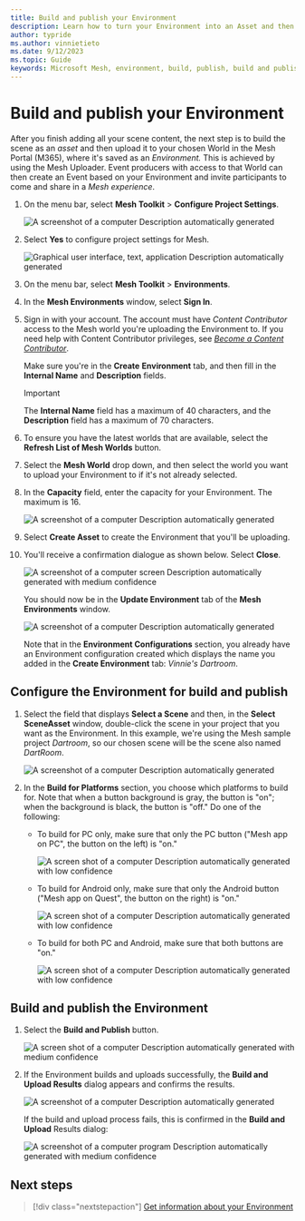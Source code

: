 ```yaml
---
title: Build and publish your Environment
description: Learn how to turn your Environment into an Asset and then publish it in the Mesh Portal.
author: typride
ms.author: vinnietieto
ms.date: 9/12/2023
ms.topic: Guide
keywords: Microsoft Mesh, environment, build, publish, build and publish, uploader, Mesh uploader
---
```


# Build and publish your Environment

After you finish adding all your scene content, the next step is to build the scene as an *asset* and then upload it to your chosen World in the Mesh Portal (M365), where it's saved as an *Environment.* This is achieved by using the Mesh Uploader. Event producers with access to that World can then create an Event based on your Environment and invite participants to come and share in a *Mesh experience*.

1. On the menu bar, select **Mesh Toolkit** > **Configure Project
    Settings**.

    ![A screenshot of a computer Description automatically generated](../../media/make-your-environment-available-for-events/001-project-settings.png)

1. Select **Yes** to configure project settings for Mesh.

    ![Graphical user interface, text, application Description automatically generated](../../media/make-your-environment-available-for-events/image015.png)

1.  On the menu bar, select **Mesh Toolkit** > **Environments**.

1. In the **Mesh Environments** window, select **Sign In**.

1. Sign in with your account. The account must have *Content
    Contributor* access to the Mesh world you're uploading the
    Environment to. If you need help with Content Contributor
    privileges, see [*Become a Content
    Contributor*](#become-a-content-contributor).

    Make sure you're in the **Create** **Environment** tab, and then fill
    in the **Internal Name** and **Description** fields. 
    
    > [!IMPORTANT]
    > The **Internal Name** field has a maximum of 40 characters, and the
    **Description** field has a maximum of 70 characters.

1. To ensure you have the latest worlds that are available, select the **Refresh List of Mesh Worlds** button.

1. Select the **Mesh World** drop down, and then select the world you
    want to upload your Environment to if it's not already selected.

1. In the **Capacity** field, enter the capacity for your Environment.
    The maximum is 16.

    ![A screenshot of a computer Description automatically generated](../../media/make-your-environment-available-for-events/002-uploader-create.png)

1.  Select **Create Asset** to create the Environment that you'll be
    uploading.

1. You'll receive a confirmation dialogue as shown below. Select
    **Close**.

    ![A screenshot of a computer screen Description automatically
    generated with medium
    confidence](../../media/make-your-environment-available-for-events/image017.jpg)

    You should now be in the **Update Environment** tab of the **Mesh
    Environments** window.

    ![A screenshot of a computer Description automatically
    generated](../../media/make-your-environment-available-for-events/003-uploader-update.png)

    Note that in the **Environment Configurations** section, you already
    have an Environment configuration created which displays the name you
    added in the **Create Environment** tab: *Vinnie's Dartroom*.

## Configure the Environment for build and publish

1. Select the field that displays **Select a Scene** and then, in the
    **Select** **SceneAsset** window, double-click the scene in your
    project that you want as the Environment. In this example, we're
    using the Mesh sample project *Dartroom*, so our chosen scene will be the scene also named *DartRoom*.

    ![A screenshot of a computer Description automatically generated](../../media/make-your-environment-available-for-events/004-select-scene.png)

1. In the **Build for Platforms** section, you choose which platforms
    to build for. Note that when a button background is gray, the button
    is "on"; when the background is black, the button is "off." Do one
    of the following:

    - To build for PC only, make sure that only the PC button ("Mesh
        app on PC", the button on the left) is "on."

        ![A screen shot of a computer Description automatically generated with low confidence](../../media/make-your-environment-available-for-events/image021.jpg)

    - To build for Android only, make sure that only the Android button ("Mesh app on Quest", the button on the right) is "on."

        ![A screen shot of a computer Description automatically generated with low confidence](../../media/make-your-environment-available-for-events/image022.jpg)

    - To build for both PC and Android, make sure that both buttons are "on."

        ![A screen shot of a computer Description automatically generated with low confidence](../../media/make-your-environment-available-for-events/image023.jpg)

## Build and publish the Environment

1. Select the **Build and Publish** button.

    ![A screen shot of a computer Description automatically generated with medium confidence](../../media/make-your-environment-available-for-events/image024.jpg)

1.  If the Environment builds and uploads successfully, the **Build and
    Upload Results** dialog appears and confirms the results.

    ![A screenshot of a computer Description automatically generated](../../media/make-your-environment-available-for-events/005-build-succeeded.png)

    If the build and upload process fails, this is confirmed in the **Build and Upload** Results dialog:

    ![A screenshot of a computer program Description automatically generated with medium confidence](../../media/make-your-environment-available-for-events/006-build-failed.png)

## Next steps

> [!div class="nextstepaction"]
> [Get information about your Environment](get-information-about-your-environment.md)

